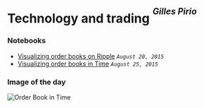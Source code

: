# Technology and trading <sup><sup><i>Gilles Pirio</i></sup></sup>

### Notebooks

* [Visualizing order books on Ripple](http://nbviewer.ipython.org/github/gip/techtrading/blob/master/ripple/OrderbooksRipple.ipynb) <code><i>August 20, 2015</i></code>
* [Visualizing order books in Time](http://nbviewer.ipython.org/github/gip/techtrading/blob/master/ripple/VisualizingOrderBookTime.ipynb) <code><i>August 25, 2015</i></code>


### Image of the day

![Order Book in Time](https://raw.githubusercontent.com/gip/techtrading/master/img/order_book_time.png)